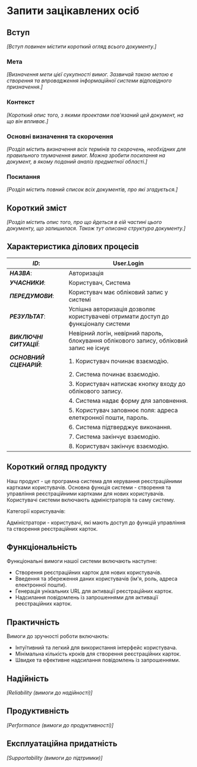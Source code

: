 # Запити зацікавлених осіб

## Вступ

*[Вступ повинен містити короткий огляд всього документу.]*

### Мета 

*[Визначення мети цієї сукупності вимог. Зазвичай такою метою є створення та впровадження 
 інформаційної системи відповідного призначення.]*

### Контекст

*[Короткий опис того, з якими проектами пов'язаний цей документ, на що він впливає.]*


### Основні визначення та скорочення

*[Розділ містить визначення всіх термінів та скорочень, необхідних для правильного
тлумачення вимог. Можна зробити посилання на документ, в якому поданий аналіз предметної області.]*


### Посилання

*[Розділ містить повний список всіх документів, про які згадується.]*


## Короткий зміст

*[Розділ містить опис того, про що йдеться в еій частині цього документу, що залишилася. 
Також тут описана структура документу.]*

## Характеристика ділових процесів

   
| ***ID***:                | User.Login |
|--------------------------|---|
| ***НАЗВА***:             | Авторизація |
| ***УЧАСНИКИ***:          | Користувач, Система |
| ***ПЕРЕДУМОВИ***:        | Користувач має обліковий запис у системі |
| ***РЕЗУЛЬТАТ***:         | Успішна авторизація дозволяє користувачеві отримати доступ до функціоналу системи |
| ***ВИКЛЮЧНІ СИТУАЦІЇ***: | Невірний логін, невірний пароль, блокування облікового запису, обліковий запис не існує |
| ***ОСНОВНИЙ СЦЕНАРІЙ***: | 1. Користувач починає взаємодію. |
|                          | 2. Система починає взаємодію. |
|                          | 3. Користувач натискає кнопку входу до облікового запису. |
|                          | 4. Система надає форму для заповнення. |
|                          | 5. Користувач заповнює поля: адреса елеткронної пошти, пароль. |
|                          | 6. Система підтверджує виконання. |
|                          | 7. Система закінчує взаємодію. |
|                          | 8. Користувач закінчує взаємодію. |

## Короткий огляд продукту

Наш продукт - це програмна система для керування реєстраційними картками користувачів. 
Основна функція системи - створення та управління реєстраційними картками для нових користувачів. 
Користувачі системи включають адміністраторів та саму систему.

Категорії користувачів:

Адміністратори - користувачі, які мають доступ до функцій управління та створення реєстраційних карток.

## Функціональність

Функціональні вимоги нашої системи включають наступне:

- Створення реєстраційних карток для нових користувачів.
- Введення та збереження даних користувачів (ім'я, роль, адреса електронної пошти).
- Генерація унікальних URL для активації реєстраційних карток.
- Надсилання повідомлень із запрошеннями для активації реєстраційних карток.

## Практичність

Вимоги до зручності роботи включають:

- Інтуїтивний та легкий для використання інтерфейс користувача.
- Мінімальна кількість кроків для створення реєстраційних карток.
- Швидке та ефективне надсилання повідомлень із запрошеннями.

## Надійність

*[Reliability (вимоги до надійності)]*

## Продуктивність

*[Performance (вимоги до продуктивності)]*

## Експлуатаційна придатність

*[Supportability (вимоги до підтримки)]*
